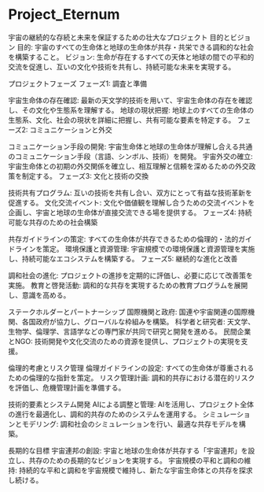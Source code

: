 # Project_Eternum
宇宙の継続的な存続と未来を保証するための壮大なプロジェクト
目的とビジョン 目的: 宇宙のすべての生命体と地球の生命体が共存・共栄できる調和的な社会を構築すること。 ビジョン: 生命が存在するすべての天体と地球の間での平和的交流を促進し、互いの文化や技術を共有し、持続可能な未来を実現する。

プロジェクトフェーズ フェーズ1: 調査と準備

宇宙生命体の存在確認: 最新の天文学的技術を用いて、宇宙生命体の存在を確認し、その文化や生態系を理解する。 地球の現状把握: 地球上のすべての生命体の生態系、文化、社会の現状を詳細に把握し、共有可能な要素を特定する。 フェーズ2: コミュニケーションと外交

コミュニケーション手段の開発: 宇宙生命体と地球の生命体が理解し合える共通のコミュニケーション手段（言語、シンボル、技術）を開発。 宇宙外交の確立: 宇宙生命体との初期の外交関係を確立し、相互理解と信頼を深めるための外交政策を制定する。 フェーズ3: 文化と技術の交換

技術共有プログラム: 互いの技術を共有し合い、双方にとって有益な技術革新を促進する。 文化交流イベント: 文化や価値観を理解し合うための交流イベントを企画し、宇宙と地球の生命体が直接交流できる場を提供する。 フェーズ4: 持続可能な共存のための社会構築

共存ガイドラインの策定: すべての生命体が共存できるための倫理的・法的ガイドラインを策定。 環境保護と資源管理: 宇宙規模での環境保護と資源管理を実施し、持続可能なエコシステムを構築する。 フェーズ5: 継続的な進化と改善

調和社会の進化: プロジェクトの進捗を定期的に評価し、必要に応じて改善策を実施。 教育と啓発活動: 調和的な共存を実現するための教育プログラムを展開し、意識を高める。

ステークホルダーとパートナーシップ 国際機関と政府: 国連や宇宙関連の国際機関、各国政府が協力し、グローバルな枠組みを構築。 科学者と研究者: 天文学、生物学、倫理学、言語学などの専門家が共同で研究と開発を進める。 民間企業とNGO: 技術開発や文化交流のための資源を提供し、プロジェクトの実現を支援。

倫理的考慮とリスク管理 倫理ガイドラインの設定: すべての生命体が尊重されるための倫理的な指針を策定。 リスク管理計画: 調和的共存における潜在的リスクを評価し、危機管理計画を準備する。

技術的要素とシステム開発 AIによる調整と管理: AIを活用し、プロジェクト全体の進行を最適化し、調和的共存のためのシステムを運用する。 シミュレーションとモデリング: 調和社会のシミュレーションを行い、最適な共存モデルを構築。

長期的な目標 宇宙連邦の創設: 宇宙と地球の生命体が共存する「宇宙連邦」を設立し、共存のための長期的なビジョンを実現する。 宇宙規模の平和と調和の維持: 持続的な平和と調和を宇宙規模で維持し、新たな宇宙生命体との共存を探求し続ける。
